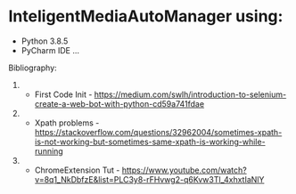 # InteligentMediaAutoManager using:

- Python 3.8.5
- PyCharm IDE
...

Bibliography:

1. - First Code Init -
https://medium.com/swlh/introduction-to-selenium-create-a-web-bot-with-python-cd59a741fdae
2. - Xpath problems -
    https://stackoverflow.com/questions/32962004/sometimes-xpath-is-not-working-but-sometimes-same-xpath-is-working-while-running
     
3. - ChromeExtension Tut -
    https://www.youtube.com/watch?v=8q1_NkDbfzE&list=PLC3y8-rFHvwg2-q6Kvw3Tl_4xhxtIaNlY